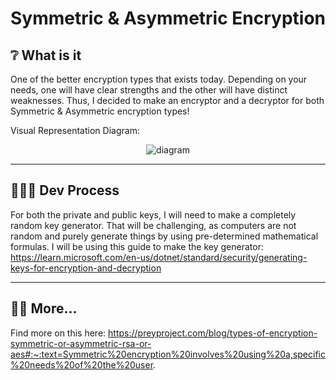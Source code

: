 # Symmetric & Asymmetric Encryption 

## ❔ What is it

One of the better encryption types that exists today. Depending on your needs, one will have clear strengths and the other will have distinct weaknesses. Thus, I decided to make an encryptor and a decryptor for both Symmetric & Asymmetric encryption types!

Visual Representation Diagram:
<div align="center">
  <img src="e Decoder/CaesarCipher_Visualised.png" alt="diagram" style="max-width: 100%;">
</div>

---

## 👨🏻‍💻 Dev Process

For both the private and public keys, I will need to make a completely random key generator. That will be challenging, as computers are not random and purely generate things by using pre-determined mathematical formulas. 
I will be using this guide to make the key generator: https://learn.microsoft.com/en-us/dotnet/standard/security/generating-keys-for-encryption-and-decryption 

---

## 🕵️‍♂️ More...

Find more on this here: https://preyproject.com/blog/types-of-encryption-symmetric-or-asymmetric-rsa-or-aes#:~:text=Symmetric%20encryption%20involves%20using%20a,specific%20needs%20of%20the%20user.



